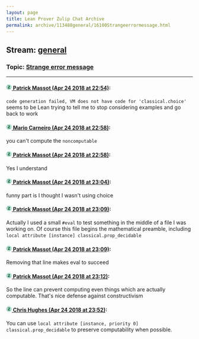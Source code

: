 ```yaml
---
layout: page
title: Lean Prover Zulip Chat Archive 
permalink: archive/113488general/16100Strangeerrormessage.html
---
```


## Stream: [general](index.html)
### Topic: [Strange error message](16100Strangeerrormessage.html)

---

#### [![Click to go to Zulip](../../assets/img/zulip2.png) Patrick Massot (Apr 24 2018 at 22:54)](https://leanprover.zulipchat.com/#narrow/stream/113488-general/topic/Strange%20error%20message/near/125639855):
`code generation failed, VM does not have code for 'classical.choice'` seems to be Lean trying to tell me to stop considering examples and go back to work

#### [![Click to go to Zulip](../../assets/img/zulip2.png) Mario Carneiro (Apr 24 2018 at 22:58)](https://leanprover.zulipchat.com/#narrow/stream/113488-general/topic/Strange%20error%20message/near/125640036):
you can't compute the `noncomputable`

#### [![Click to go to Zulip](../../assets/img/zulip2.png) Patrick Massot (Apr 24 2018 at 22:58)](https://leanprover.zulipchat.com/#narrow/stream/113488-general/topic/Strange%20error%20message/near/125640044):
Yes I understand

#### [![Click to go to Zulip](../../assets/img/zulip2.png) Patrick Massot (Apr 24 2018 at 23:04)](https://leanprover.zulipchat.com/#narrow/stream/113488-general/topic/Strange%20error%20message/near/125640337):
funny part is I thought I wasn't using choice

#### [![Click to go to Zulip](../../assets/img/zulip2.png) Patrick Massot (Apr 24 2018 at 23:09)](https://leanprover.zulipchat.com/#narrow/stream/113488-general/topic/Strange%20error%20message/near/125640531):
Actually I used a small `#eval` to test something in the middle of a file I was working on. Of course this file begins the mathematical preamble, including `local attribute [instance] classical.prop_decidable`

#### [![Click to go to Zulip](../../assets/img/zulip2.png) Patrick Massot (Apr 24 2018 at 23:09)](https://leanprover.zulipchat.com/#narrow/stream/113488-general/topic/Strange%20error%20message/near/125640537):
Removing that line makes eval to succeed

#### [![Click to go to Zulip](../../assets/img/zulip2.png) Patrick Massot (Apr 24 2018 at 23:12)](https://leanprover.zulipchat.com/#narrow/stream/113488-general/topic/Strange%20error%20message/near/125640685):
So the line can prevent computing even things which are actually computable. That's nice defense against constructivism

#### [![Click to go to Zulip](../../assets/img/zulip2.png) Chris Hughes (Apr 24 2018 at 23:52)](https://leanprover.zulipchat.com/#narrow/stream/113488-general/topic/Strange%20error%20message/near/125642446):
You can use `local attribute [instance, priority 0] classical.prop_decidable` to preserve computability when possible.

